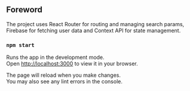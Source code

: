 
## Foreword 

The project uses React Router for routing and managing search params, Firebase for fetching user data and Context API for state management. 

### `npm start`

Runs the app in the development mode.\
Open [http://localhost:3000](http://localhost:3000) to view it in your browser.

The page will reload when you make changes.\
You may also see any lint errors in the console.

